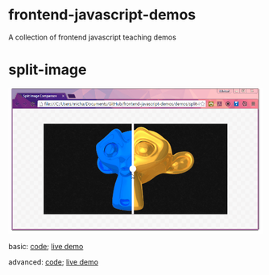 frontend-javascript-demos
=========================

A collection of frontend javascript teaching demos

split-image
===========

![Split-image Screencast](demos/split-image/split-image-recording.gif)

basic: [code](https://github.com/mikewesthad/frontend-javascript-demos/tree/gh-pages/demos/split-image/split-image-basic); [live demo](http://www.mikewesthad.com/frontend-javascript-demos/demos/split-image/split-image-basic/)

advanced: [code](https://github.com/mikewesthad/frontend-javascript-demos/tree/gh-pages/demos/split-image/split-image-advanced); [live demo](http://www.mikewesthad.com/frontend-javascript-demos/demos/split-image/split-image-advanced/)
